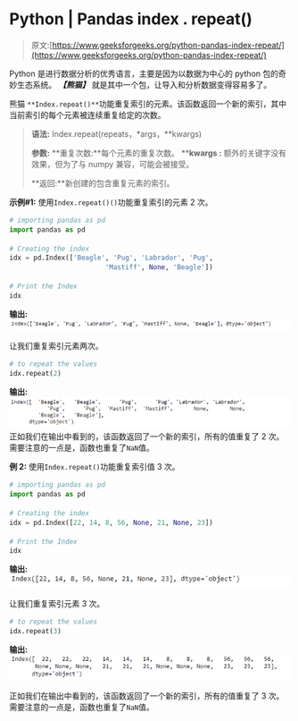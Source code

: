 # Python | Pandas index . repeat()

> 原文:[https://www.geeksforgeeks.org/python-pandas-index-repeat/](https://www.geeksforgeeks.org/python-pandas-index-repeat/)

Python 是进行数据分析的优秀语言，主要是因为以数据为中心的 python 包的奇妙生态系统。 ***【熊猫】*** 就是其中一个包，让导入和分析数据变得容易多了。

熊猫 `**Index.repeat()**`功能重复索引的元素。该函数返回一个新的索引，其中当前索引的每个元素被连续重复给定的次数。

> **语法:** Index.repeat(repeats，*args，**kwargs)
> 
> **参数:**
> **重复次数:**每个元素的重复次数。
> ****kwargs :** 额外的关键字没有效果，但为了与 numpy 兼容，可能会被接受。
> 
> **返回:**新创建的包含重复元素的索引。

**示例#1:** 使用`Index.repeat()()`功能重复索引的元素 2 次。

```py
# importing pandas as pd
import pandas as pd

# Creating the index
idx = pd.Index(['Beagle', 'Pug', 'Labrador', 'Pug',
                        'Mastiff', None, 'Beagle'])

# Print the Index
idx
```

**输出:**
![](img/d22dd1c64903fcf159a69225e8e1f7c9.png)

让我们重复索引元素两次。

```py
# to repeat the values
idx.repeat(2)
```

**输出:**
![](img/7bca7753b37c3ac7ca2eb2cb36c9246d.png)
正如我们在输出中看到的，该函数返回了一个新的索引，所有的值重复了 2 次。需要注意的一点是，函数也重复了`NaN`值。

**例 2:** 使用`Index.repeat()`功能重复索引值 3 次。

```py
# importing pandas as pd
import pandas as pd

# Creating the index
idx = pd.Index([22, 14, 8, 56, None, 21, None, 23])

# Print the Index
idx
```

**输出:**
![](img/ebc50bf1e4243a3a56d09aa66cbc8139.png)

让我们重复索引元素 3 次。

```py
# to repeat the values
idx.repeat(3)
```

**输出:**
![](img/d48b27c6a05ca16a3893dbb9e14aec61.png)

正如我们在输出中看到的，该函数返回了一个新的索引，所有的值重复了 3 次。需要注意的一点是，函数也重复了`NaN`值。